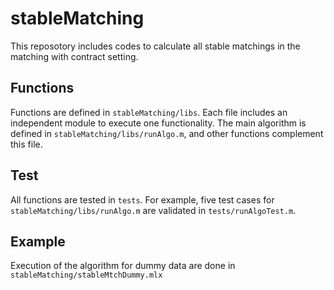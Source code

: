 # stableMatching

This reposotory includes codes to calculate all stable matchings in the matching with contract setting.

## Functions
Functions are defined in `stableMatching/libs`. 
Each file includes an independent module to execute one functionality.
The main algorithm is defined in `stableMatching/libs/runAlgo.m`, and other functions complement this file.

## Test
All functions are tested in `tests`.
For example, five test cases for `stableMatching/libs/runAlgo.m` are validated in `tests/runAlgoTest.m`.

## Example
Execution of the algorithm for dummy data are done in `stableMatching/stableMtchDummy.mlx`

